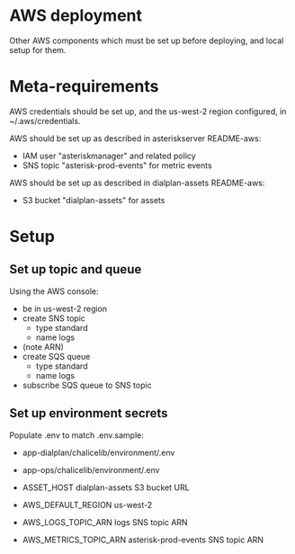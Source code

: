 # AWS deployment

Other AWS components which must be set up before deploying, and local setup for them.

# Meta-requirements

AWS credentials should be set up, and the us-west-2 region configured, in ~/.aws/credentials.

AWS should be set up as described in asteriskserver README-aws:
- IAM user "asteriskmanager" and related policy
- SNS topic "asterisk-prod-events" for metric events

AWS should be set up as described in dialplan-assets README-aws:
- S3 bucket "dialplan-assets" for assets

# Setup

## Set up topic and queue

Using the AWS console:
- be in us-west-2 region
- create SNS topic
  - type standard
  - name logs
- (note ARN)
- create SQS queue
  - type standard
  - name logs
- subscribe SQS queue to SNS topic

## Set up environment secrets

Populate .env to match .env.sample:
- app-dialplan/chalicelib/environment/.env
- app-ops/chalicelib/environment/.env

- ASSET_HOST dialplan-assets S3 bucket URL
- AWS_DEFAULT_REGION us-west-2
- AWS_LOGS_TOPIC_ARN logs SNS topic ARN
- AWS_METRICS_TOPIC_ARN asterisk-prod-events SNS topic ARN

